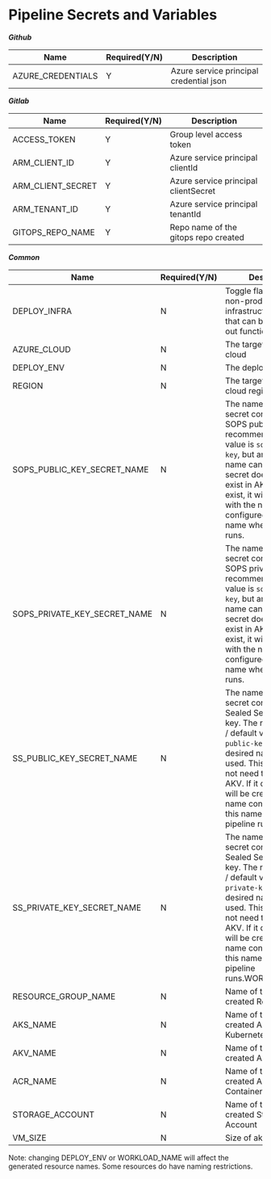 # Pipeline Secrets and Variables

***Github***

Name | Required(Y/N) | Description
--- | --- | ---
AZURE_CREDENTIALS | Y | Azure service principal credential json

***Gitlab***

Name | Required(Y/N) | Description
--- | --- | ---
ACCESS_TOKEN | Y | Group level access token
ARM_CLIENT_ID | Y | Azure service principal clientId
ARM_CLIENT_SECRET | Y | Azure service principal clientSecret
ARM_TENANT_ID | Y | Azure service principal tenantId
GITOPS_REPO_NAME | Y | Repo name of the gitops repo created

***Common***

Name | Required(Y/N) | Description | Default Value
--- | --- | --- | ---
DEPLOY_INFRA | N | Toggle flag for sample, non-production, Azure infrastructure creation that can be used to test out functionality | true
AZURE_CLOUD | N | The targeted azure cloud | AzureCloud
DEPLOY_ENV | N | The deployment env | dev
REGION | N | The targeted azure cloud region | eastus
SOPS_PUBLIC_KEY_SECRET_NAME | N | The name of the AKV secret containing the SOPS public key.  The recommended / default value is `sops-public-key`, but any desired name can be used.  This secret does not need to exist in AKV.  If it doesn't exist, it will be created with the name configured with this name when the pipeline runs.
SOPS_PRIVATE_KEY_SECRET_NAME | N | The name of the AKV secret containing the SOPS private key.  The recommended / default value is `sops-private-key`, but any desired name can be used.  This secret does not need to exist in AKV.  If it doesn't exist, it will be created with the name configured with this name when the pipeline runs.
SS_PUBLIC_KEY_SECRET_NAME | N | The name of the AKV secret containing the Sealed Secrets public key.  The recommended / default value is `ss-public-key`, but any desired name can be used.  This secret does not need to exist in AKV.  If it doesn't exist, it will be created with the name configured with this name when the pipeline runs.
SS_PRIVATE_KEY_SECRET_NAME | N | The name of the AKV secret containing the Sealed Secrets private key.  The recommended / default value is `ss-private-key`, but any desired name can be used.  This secret does not need to exist in AKV.  If it doesn't exist, it will be created with the name configured with this name when the pipeline runs.WORKLOAD_NAME | N | Name of the deployed workload | ntwkobsv
RESOURCE_GROUP_NAME | N | Name of the pre-created Resource Group | `rg-${WORKLOAD_NAME}-${DEPLOY_ENV}-${random_seed}`
AKS_NAME | N | Name of the pre-created Azure Kubernetes Service | `aks-${WORKLOAD_NAME}-${DEPLOY_ENV}-${random_seed}`
AKV_NAME | N | Name of the pre-created Azure Key Vault | `kv-${WORKLOAD_NAME}-${DEPLOY_ENV}-${random_seed}`
ACR_NAME | N | Name of the pre-created Azure Container registry | `cr${WORKLOAD_NAME}${DEPLOY_ENV}${random_seed}`
STORAGE_ACCOUNT | N | Name of the pre-created Storage Account | `st${WORKLOAD_NAME}${DEPLOY_ENV}${random_seed}`
VM_SIZE | N | Size of aks vms | standard_e2ds_v5

Note: changing DEPLOY_ENV or WORKLOAD_NAME will affect the generated resource names. Some resources do have naming restrictions.